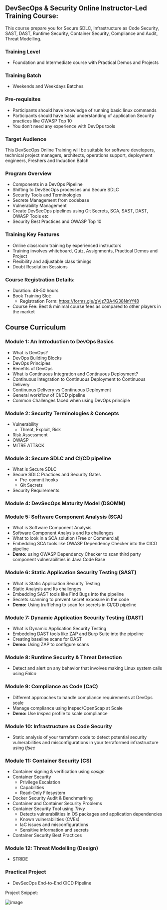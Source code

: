 ## DevSecOps & Security Online Instructor-Led Training Course:

This course prepare you for Secure SDLC, Infrastructure as Code Security, SAST, DAST, Runtime Security, Container Security, Compliance and Audit, Threat Modelling.


### Training Level
- Foundation and Intermediate course with Practical Demos and Projects

### Training Batch
- Weekends and Weekdays Batches

### Pre-requisites
- Participants should have knowledge of running basic linux commands
- Participants should have basic understanding of application Security practices like OWASP Top 10
- You don’t need any experience with DevOps tools

### Target Audience
This DevSecOps Online Training will be suitable for software developers, technical project managers, architects, operations support, deployment engineers, Freshers and Induction Batch

### Program Overview
- Components in a DevOps Pipeline
- Shifting to DevSecOps processes and Secure SDLC
- Security Tools and Terminologies
- Secrete Management from codebase
- Vulnerability Management
- Create DevSecOps pipelines using Git Secrets, SCA, SAST, DAST, OWASP Tools etc
- Security Best Practices and OWASP Top 10

### Training Key Features
- Online classroom training by experienced instructors
- Training involves whiteboard, Quiz, Assignments, Practical Demos and Project
- Flexibility and adjustable class timings
- Doubt Resolution Sessions

### Course Registration Details:
- Duration: 48-50 hours
- Book Training Slot:
	- Registration Form: https://forms.gle/gVjz7BA4G38NnYf48
- Course Fee: Best & minimal course fees as compared to other players in the market


## Course Curriculum

### Module 1: An Introduction to DevOps Basics
- What is DevOps?
- DevOps Building Blocks
- DevOps Principles
- Benefits of DevOps
- What is Continuous Integration and Continuous Deployment?
- Continuous Integration to Continuous Deployment to Continuous Delivery
- Continuous Delivery vs Continuous Deployment
- General workflow of CI/CD pipeline
- Common Challenges faced when using DevOps principle

### Module 2: Security Terminologies & Concepts
- Vulnerability
	- Threat, Exploit, Risk
- Risk Assessment
- OWASP
- MITRE ATT&CK
  
### Module 3: Secure SDLC and CI/CD pipeline
- What is Secure SDLC
- Secure SDLC Practices and Security Gates
	- Pre-commit hooks
	- Git Secrets 
- Security Requirements

### Module 4: DevSecOps Maturity Model (DSOMM)

### Module 5: Software Component Analysis (SCA)
- What is Software Component Analysis
- Software Component Analysis and Its challenges
- What to look in a SCA solution (Free or Commercial)
- Embedding SCA tools like OWASP Dependency Checker into the CICD pipeline
- **Demo:** using OWASP Dependency Checker to scan third party component vulnerabilities in Java Code Base

### Module 6: Static Application Security Testing (SAST)
- What is Static Application Security Testing
- Static Analysis and Its challenges
- Embedding SAST tools like Find Bugs into the pipeline
- Secrets scanning to prevent secret exposure in the code
- **Demo:** Using trufflehog to scan for secrets in CI/CD pipeline

### Module 7: Dynamic Application Security Testing (DAST)
- What is Dynamic Application Security Testing
- Embedding DAST tools like ZAP and Burp Suite into the pipeline
- Creating baseline scans for DAST
- **Demo:** Using ZAP to configure scans

### Module 8: Runtime Security & Threat Detection
- Detect and alert on any behavior that involves making Linux system calls using *Falco*

### Module 9: Compliance as Code (CaC)
- Different approaches to handle compliance requirements at DevOps scale
- Manage compliance using Inspec/OpenScap at Scale
- **Demo:** Use *Inspec* profile to scale compliance

### Module 10: Infrastructure as Code Security
- Static analysis of your terraform code to detect potential security vulnerabilities and misconfigurations in your terraformed infrastructure using *tfsec*

### Module 11: Container Security (CS)
- Container signing & verification using *cosign*
- Container Security
	- Privilege Escalation
	- Capabilities
	- Read-Only Filesystem
- Docker Security Audit & Benchmarking
- Container and Container Security Problems
- Container Security Tool using *Trivy*
	- Detects vulnerabilities in OS packages and application dependencies
	- Known vulnerabilities (CVEs)
	- IaC issues and misconfigurations
	- Sensitive information and secrets
- Container Security Best Practices

### Module 12: Threat Modelling (Design)
- STRIDE

### Practical Project
- DevSecOps End-to-End CICD Pipeline

Project Snippet:

![image](https://user-images.githubusercontent.com/19668060/222781377-9bc4f8cc-7022-4938-a54f-52c77241ab53.png)

